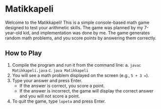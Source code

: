# Matikkapeli

Welcome to the Matikkapeli! This is a simple console-based math game designed to test your arithmetic skills. 
The game was planned by my 7-year-old kid, and implementation was done by me.
The game generates random math problems, and you score points by answering them correctly.

## How to Play
1. Compile the program and run it from the command line:
  a. `javac Matikkapeli.java`
  c. `java Matikkapeli`
2. You will see a math problem displayed on the screen (e.g., `5 + 3 =`).
3. Type your answer and press Enter.
    - If the answer is correct, you score a point.
    - If the answer is incorrect, the game will display the correct answer and you will not score a point.
4. To quit the game, type `lopeta` and press Enter.